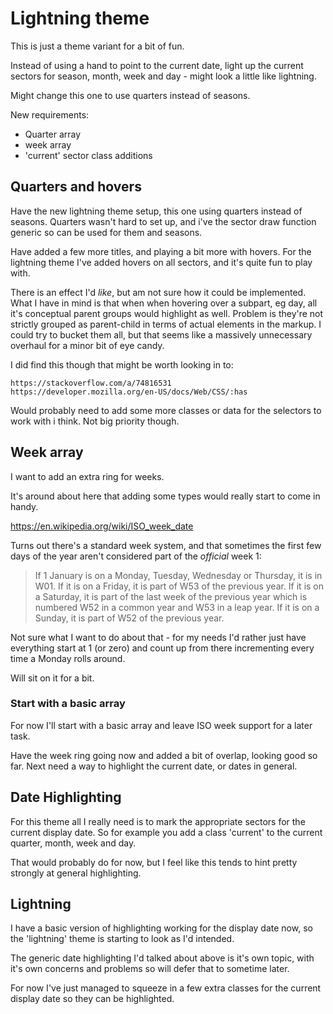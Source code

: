 Lightning theme
===============

This is just a theme variant for a bit of fun.

Instead of using a hand to point to the current date, light up the current sectors for season, month, week and day - might look a little like lightning.

Might change this one to use quarters instead of seasons.

New requirements:
* Quarter array
* week array
* 'current' sector class additions


Quarters and hovers
-------------------

Have the new lightning theme setup, this one using quarters instead of seasons.
Quarters wasn't hard to set up, and i've the sector draw function generic so can be used for them and seasons.

Have added a few more titles, and playing a bit more with hovers.
For the lightning theme I've added hovers on all sectors, and it's quite fun to play with.

There is an effect I'd *like*, but am not sure how it could be implemented.
What I have in mind is that when when hovering over a subpart, eg day, all it's conceptual parent groups would highlight as well.
Problem is they're not strictly grouped as parent-child in terms of actual elements in the markup.
I could try to bucket them all, but that seems like a massively unnecessary overhaul for a minor bit of eye candy.

I did find this though that might be worth looking in to:

	https://stackoverflow.com/a/74816531
	https://developer.mozilla.org/en-US/docs/Web/CSS/:has

Would probably need to add some more classes or data for the selectors to work with i think.
Not big priority though.


Week array
----------

I want to add an extra ring for weeks.

It's around about here that adding some types would really start to come in handy.

https://en.wikipedia.org/wiki/ISO_week_date

Turns out there's a standard week system, and that sometimes the first few days of the year aren't considered part of the *official* week 1:

> If 1 January is on a Monday, Tuesday, Wednesday or Thursday, it is in W01. If it is on a Friday, it is part of W53 of the previous year. If it is on a Saturday, it is part of the last week of the previous year which is numbered W52 in a common year and W53 in a leap year. If it is on a Sunday, it is part of W52 of the previous year.


Not sure what I want to do about that - for my needs I'd rather just have everything start at 1 (or zero) and count up from there incrementing every time a Monday rolls around.

Will sit on it for a bit.

### Start with a basic array

For now I'll start with a basic array and leave ISO week support for a later task.


Have the week ring going now and added a bit of overlap, looking good so far.
Next need a way to highlight the current date, or dates in general.



Date Highlighting
-----------------

For this theme all I really need is to mark the appropriate sectors for the current display date.
So for example you add a class 'current' to the current quarter, month, week and day.

That would probably do for now, but I feel like this tends to hint pretty strongly at general highlighting.

Lightning
---------
I have a basic version of highlighting working for the display date now, so the 'lightning' theme is starting to look as I'd intended.

The generic date highlighting I'd talked about above is it's own topic, with it's own concerns and problems so will defer that to sometime later.

For now I've just managed to squeeze in a few extra classes for the current display date so they can be highlighted.






